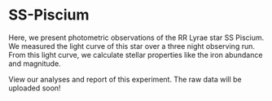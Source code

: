 # SS-Piscium

Here, we present photometric observations of the RR Lyrae star SS Piscium. We measured the light curve of this star over a three night observing run. From this light curve, we calculate stellar properties like the iron abundance and magnitude.

View our analyses and report of this experiment. The raw data will be uploaded soon!
